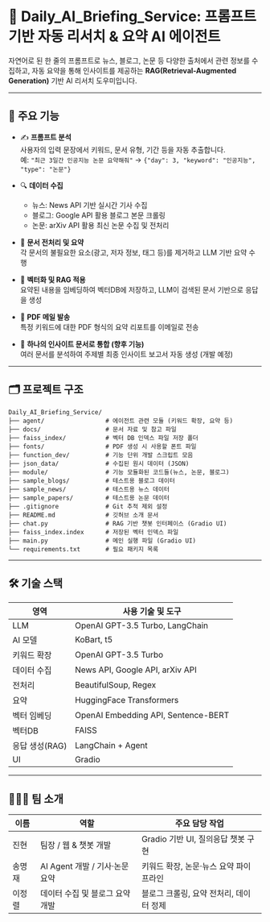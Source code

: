 # 🧠 Daily_AI_Briefing_Service: 프롬프트 기반 자동 리서치 & 요약 AI 에이전트

자연어로 된 한 줄의 프롬프트로 뉴스, 블로그, 논문 등 다양한 출처에서 관련 정보를 수집하고, 자동 요약을 통해 인사이트를 제공하는 **RAG(Retrieval-Augmented Generation)** 기반 AI 리서치 도우미입니다.

---

## 🚀 주요 기능

- ✍️ **프롬프트 분석**  
  사용자의 입력 문장에서 키워드, 문서 유형, 기간 등을 자동 추출합니다.  
  예: `"최근 3일간 인공지능 논문 요약해줘"` → `{"day": 3, "keyword": "인공지능", "type": "논문"}`

- 🔍 **데이터 수집**  
  - 뉴스: News API 기반 실시간 기사 수집  
  - 블로그: Google API 활용 블로그 본문 크롤링  
  - 논문: arXiv API 활용 최신 논문 수집 및 전처리

- 🧹 **문서 전처리 및 요약**  
  각 문서의 불필요한 요소(광고, 저자 정보, 태그 등)를 제거하고 LLM 기반 요약 수행

- 🧠 **벡터화 및 RAG 적용**  
  요약된 내용을 임베딩하여 벡터DB에 저장하고, LLM이 검색된 문서 기반으로 응답을 생성

- 📧 **PDF 메일 발송**  
  특정 키워드에 대한 PDF 형식의 요약 리포트를 이메일로 전송
  
- 🧾 **하나의 인사이트 문서로 통합 (향후 기능)**  
  여러 문서를 분석하여 주제별 최종 인사이트 보고서 자동 생성 (개발 예정)

---

## 🗂️ 프로젝트 구조
```
Daily_AI_Briefing_Service/
├── agent/                 # 에이전트 관련 모듈 (키워드 확장, 요약 등)
├── docs/                  # 문서 자료 및 참고 파일
├── faiss_index/           # 벡터 DB 인덱스 파일 저장 폴더
├── fonts/                 # PDF 생성 시 사용할 폰트 파일
├── function_dev/          # 기능 단위 개발 스크립트 모음
├── json_data/             # 수집된 원시 데이터 (JSON)
├── module/                # 기능 모듈화된 코드들(뉴스, 논문, 블로그)
├── sample_blogs/          # 테스트용 블로그 데이터
├── sample_news/           # 테스트용 뉴스 데이터
├── sample_papers/         # 테스트용 논문 데이터
├── .gitignore             # Git 추적 제외 설정
├── README.md              # 깃허브 소개 문서
├── chat.py                # RAG 기반 챗봇 인터페이스 (Gradio UI)
├── faiss_index.index      # 저장된 벡터 인덱스 파일
├── main.py                # 메인 실행 파일 (Gradio UI)
└── requirements.txt       # 필요 패키지 목록
```

---

## 🛠️ 기술 스택

| 영역             | 사용 기술 및 도구                     |
|------------------|----------------------------------------|
| LLM              | OpenAI GPT-3.5 Turbo, LangChain        |
| AI 모델           | KoBart, t5                            |
| 키워드 확장       | OpenAI GPT-3.5 Turbo                  |
| 데이터 수집       | News API, Google API, arXiv API          |
| 전처리            | BeautifulSoup, Regex                  |
| 요약              | HuggingFace Transformers              |
| 벡터 임베딩       | OpenAI Embedding API, Sentence-BERT    |
| 벡터DB            | FAISS                                |
| 응답 생성(RAG)    | LangChain + Agent                    |
| UI               | Gradio                               |

---

## 👨‍👨‍👦 팀 소개

| 이름     | 역할                            | 주요 담당 작업                          |
|----------|----------------------------------|------------------------------------------|
| 진현     | 팀장 / 웹 & 챗봇 개발           | Gradio 기반 UI, 질의응답 챗봇 구현        |
| 송명재   | AI Agent 개발 / 기사·논문 요약  | 키워드 확장, 논문·뉴스 요약 파이프라인   |
| 이정렬   | 데이터 수집 및 블로그 요약 개발 | 블로그 크롤링, 요약 전처리, 데이터 정제   |